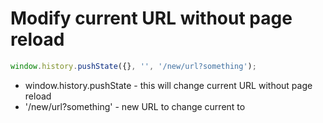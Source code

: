 # Modify current URL without page reload

```javascript
window.history.pushState({}, '', '/new/url?something');
```

- window.history.pushState - this will change current URL without page reload
- '/new/url?something' - new URL to change current to
